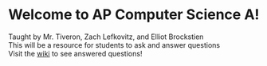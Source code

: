 # Welcome to AP Computer Science A!
Taught by Mr. Tiveron, Zach Lefkovitz, and Elliot Brockstien \
This will be a resource for students to ask and answer questions \
Visit the [wiki](https://github.com/i-am-zach/AP-CS-A/wiki) to see answered questions!
